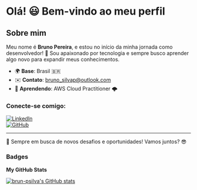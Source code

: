# Olá! 😃 Bem-vindo ao meu perfil  

## Sobre mim  
Meu nome é **Bruno Pereira**, e estou no início da minha jornada como desenvolvedor! 🚀 Sou apaixonado por tecnologia e sempre busco aprender algo novo para expandir meus conhecimentos.  

- 🌍 **Base**: Brasil 🇧🇷  
- ✉️ **Contato**: [bruno_silvap@outlook.com](mailto:bruno_silvap@outlook.com)  
- 🧠 **Aprendendo**: AWS Cloud Practitioner 🌩️  

### Conecte-se comigo:  
[![LinkedIn](https://img.shields.io/badge/LinkedIn-%230077B5.svg?style=for-the-badge&logo=linkedin&logoColor=white)](https://www.linkedin.com/in/seu-perfil)  
[![GitHub](https://img.shields.io/badge/GitHub-%2312100E.svg?style=for-the-badge&logo=github&logoColor=white)](https://github.com/brun-psilva)  

---

🌟 Sempre em busca de novos desafios e oportunidades! Vamos juntos? 😎  


### Badges

<b>My GitHub Stats</b>

<a href="http://www.github.com/brun-psilva"><img src="https://github-readme-stats.vercel.app/api?username=brun-psilva&show_icons=true&hide=&count_private=true&title_color=0891b2&text_color=ffffff&icon_color=0891b2&bg_color=1c1917&hide_border=true&show_icons=true" alt="brun-psilva's GitHub stats" /></a>
